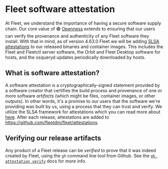 # Fleet software attestation

At Fleet, we understand the importance of having a secure software supply chain.  Our core value of 🟣 [Openness](https://fleetdm.com/handbook/company#openness) extends to ensuring that our users can verify the provenance and authenticity of any Fleet software they install.  With that in mind, as of version 4.63.0 Fleet we will be adding [SLSA attestations](https://slsa.dev/) to our released binaries and container images.  This includes the Fleet and Fleetctl server software, the Orbit and Fleet Desktop software for hosts, and the osqueryd updates periodically downloaded by hosts.

## What is software attestation?

A software attestation is a cryptographically-signed statement provided by a software creator that certifies the build process and provenance of one or more software _artifacts_ (which might be files, container images, or other outputs). In other words, it's a promise to our users that the software we're providing was built by us, using a process that they can trust and verify. We utilize the SLSA framework for attestations which you can read more about [here](https://slsa.dev/).  After each release, attestations are added to https://github.com/fleetdm/fleet/attestations.

## Verifying our release artifacts

Any product of a Fleet release can be _verified_ to prove that it was indeed created by Fleet, using the `gh` command line tool from Github.  See the [`gh attestation verify`](https://cli.github.com/manual/gh_attestation_verify) docs for more info.

<meta name="authorGitHubUsername" value="sgress454">
<meta name="authorFullName" value="Scott Gress">
<meta name="publishedOn" value="2025-01-14">
<meta name="articleTitle" value="Fleet software attestation">
<meta name="category" value="guides">
